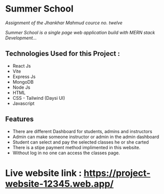# Summer School
_Assignment of the Jhankhar Mahmud cource no. twelve_


_Summer School is a single page web application build with MERN stack Development..._

## Technologies Used for this Project :
- React Js
- Vite
- Express Js
- MongoDB
- Node Js
- HTML
- CSS - Tailwind (Daysi UI)
- Javascript


## Features

- There are different Dashboard for students, admins and instructors
- Admin can make someone instructor or admin in the admin dashboard
- Student can select and pay the selected classes he or she carted
- There is a stipe payment method implimented in this website.
- Without log in no one can access the classes page.

# Live website link : https://project-website-12345.web.app/